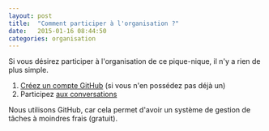 ```yaml
---
layout: post
title:  "Comment participer à l'organisation ?"
date:   2015-01-16 08:44:50
categories: organisation
---
```

Si vous désirez participer à l'organisation de ce pique-nique, il n'y a rien de plus simple.

1. [Créez un compte GitHub](https://github.com/) (si vous n'en possédez pas déjà un)
1. Participez [aux conversations](https://github.com/comem29/picnic15/issues)

Nous utilisons GitHub, car cela permet d'avoir un système de gestion de tâches à moindres frais (gratuit).
